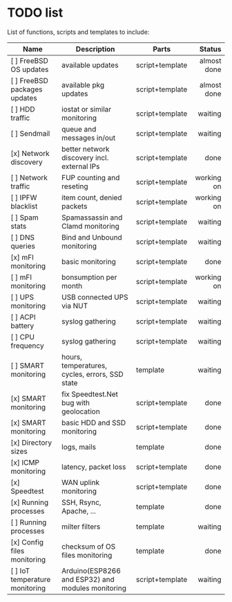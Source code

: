 TODO list
=========

List of functions, scripts and templates to include:

| Name | Description | Parts | Status |
|---|---|---|--:|
[ ] FreeBSD OS updates|available updates|script+template|almost done
[ ] FreeBSD packages updates|available pkg updates|script+template|almost done
[ ] HDD traffic|iostat or similar monitoring|script+template|waiting
[ ] Sendmail|queue and messages in/out|script+template|waiting
[x] Network discovery|better network discovery incl. external IPs|script+template|done
[ ] Network traffic|FUP counting and reseting|script+template|working on
[ ] IPFW blacklist|item count, denied packets|script+template|working on
[ ] Spam stats|Spamassassin and Clamd monitoring|script+template|waiting
[ ] DNS queries|Bind and Unbound monitoring|script+template|waiting
[x] mFI monitoring|basic monitoring|script+template|done
[ ] mFI monitoring|bonsumption per month|script+template|working on
[ ] UPS monitoring|USB connected UPS via NUT|script+template|waiting
[ ] ACPI battery|syslog gathering|script+template|waiting
[ ] CPU frequency|syslog gathering|script+template|waiting
[ ] SMART monitoring|hours, temperatures, cycles, errors, SSD state|template|waiting
[x] SMART monitoring|fix Speedtest.Net bug with geolocation|script+template|done
[x] SMART monitoring|basic HDD and SSD monitoring|script+template|done
[x] Directory sizes|logs, mails|template|done
[x] ICMP monitoring|latency, packet loss|script+template|done
[x] Speedtest|WAN uplink monitoring|script+template|done
[x] Running processes|SSH, Rsync, Apache, ...|template|done
[ ] Running processes|milter filters|template|waiting
[x] Config files monitoring|checksum of OS files monitoring|template|done
[ ] IoT temperature monitoring|Arduino(ESP8266 and ESP32) and modules monitoring|script+template|waiting
